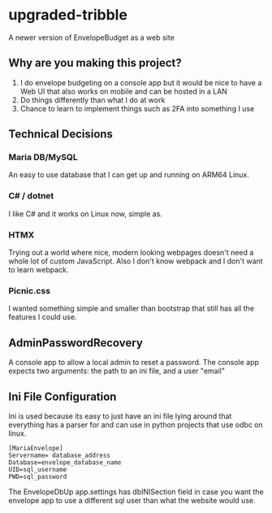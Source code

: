# upgraded-tribble
A newer version of EnvelopeBudget as a web site

## Why are you making this project?
1. I do envelope budgeting on a console app but it would be nice to have a Web UI that also works on mobile and can be hosted in a LAN
2. Do things differently than what I do at work
3. Chance to learn to implement things such as 2FA into something I use

## Technical Decisions

### Maria DB/MySQL
An easy to use database that I can get up and running on ARM64 Linux.

### C# / dotnet
I like C# and it works on Linux now, simple as.

### HTMX
Trying out a world where nice, modern looking webpages doesn't need a whole lot of custom JavaScript.
Also I don't know webpack and I don't want to learn webpack.

### Picnic.css
I wanted something simple and smaller than bootstrap that still has all the features I could use.

## AdminPasswordRecovery
A console app to allow a local admin to reset a password.
The console app expects two arguments: the path to an ini file, and a user "email"


## Ini File Configuration
Ini is used because its easy to just have an ini file lying around that everything has a parser for and
can use in python projects that use odbc on linux.
```
[MariaEnvelope]
Servername= database_address
Database=envelope_database_name
UID=sql_username
PWD=sql_password
```
The EnvelopeDbUp app.settings has dbINISection field in case you want the envelope app to use a 
different sql user than what the website would use.

